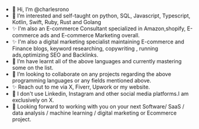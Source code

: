 - 👋 Hi, I’m @charlesrono
- 👀 I’m interested and self-taught on python, SQL, Javascript, Typescript, Kotlin, Swift, Ruby, Rust and Golang
- ✨ I'm also an E-commerce Consultant specialized in Amazon,shopify, E-commerce ads and E-commerce Marketing overall.
- ✨ I'm also a digital marketing specialist maintaining E-commerce and Finance blogs, keyword researching, copywriting , running ads,optimizing SEO and Backlinks.
- 🌱 I’m have learnt all of the above languages and currently mastering some on the list.
- 💞️ I’m looking to collaborate on any projects regarding the above programming languages or any fields mentioned above.
- ✨ Reach out to me via  X, Fiverr, Upwork or my website.
- 🌱 I don't use Linkedin, Instagram and other social media platforms.I am exclusively on X.
- 🌱 Looking forward to working with you on your next Software/ SaaS / data analysis / machine learning / digital marketing or Ecommerce project.
